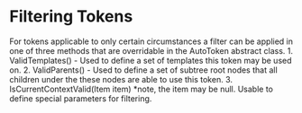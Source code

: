 # Filtering Tokens

For tokens applicable to only certain circumstances a filter can be applied in one of three methods that are overridable in the AutoToken abstract class.
	1. ValidTemplates() - Used to define a set of templates this token may be used on.
	2. ValidParents() - Used to define a set of subtree root nodes that all children under the these nodes are able to use this token.
	3. IsCurrentContextValid(Item item) *note, the item may be null.  Usable to define special parameters for filtering.
